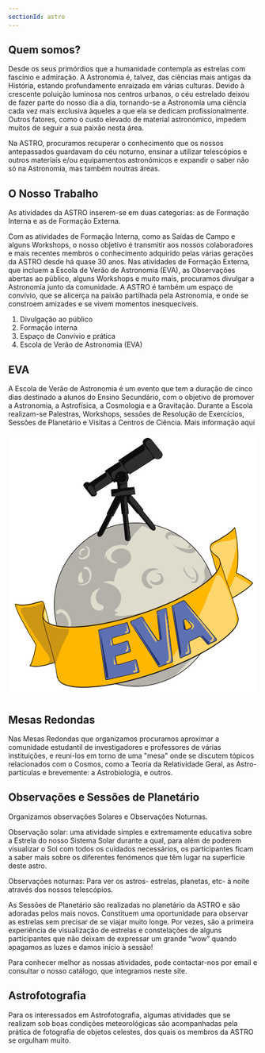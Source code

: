 ```yaml
---
sectionId: astro
---
```


## Quem somos?

Desde os seus primórdios que a humanidade contempla as estrelas com fascínio e admiração. A Astronomia é, talvez, das ciências mais antigas da História, estando profundamente enraizada em várias culturas. Devido à crescente poluição luminosa nos centros urbanos, o céu estrelado deixou de fazer parte do nosso dia a dia, tornando-se a Astronomia uma ciência cada vez mais exclusiva àqueles a que ela se dedicam profissionalmente. Outros fatores, como o custo elevado de material astronómico, impedem muitos de seguir a sua paixão nesta área.

Na ASTRO, procuramos recuperar o conhecimento que os nossos antepassados guardavam do céu noturno, ensinar a utilizar telescópios e outros materiais e/ou equipamentos astronómicos e expandir o saber não só na Astronomia, mas também noutras áreas.

## O Nosso Trabalho

As atividades da ASTRO inserem-se em duas categorias: as de Formação Interna e as de Formação Externa.

Com as atividades de Formação Interna, como as Saídas de Campo e alguns Workshops, o nosso objetivo é transmitir aos nossos colaboradores e mais recentes membros o conhecimento adquirido pelas várias gerações da ASTRO desde há quase 30 anos. Nas atividades de Formação Externa, que incluem a Escola de Verão de Astronomia (EVA), as Observações abertas ao público, alguns Workshops e muito mais, procuramos divulgar a Astronomia junto da comunidade. A ASTRO é também um espaço de convívio, que se alicerça na paixão partilhada pela Astronomia, e onde se constroem amizades e se vivem momentos inesquecíveis.

1. Divulgação ao público
2. Formação interna
3. Espaço de Convívio e prática
4. Escola de Verão de Astronomia (EVA)

## EVA

A Escola de Verão de Astronomia é um evento que tem a duração de cinco dias destinado a alunos do Ensino Secundário, com o objetivo de promover a Astronomia, a Astrofísica, a Cosmologia e a Gravitação.
Durante a Escola realizam-se Palestras, Workshops, sessões de Resolução de Exercícios, Sessões de Planetário e Visitas a Centros de Ciência.
Mais informação aqui

![This is the alt tag.](logo_eva_s_fundo.png)

## Mesas Redondas

Nas Mesas Redondas que organizamos procuramos aproximar a comunidade estudantil de investigadores e professores de várias instituições, e reuni-los em torno de uma "mesa" onde se discutem tópicos relacionados com o Cosmos, como a Teoria da Relatividade Geral, as Astro-partículas e brevemente: a Astrobiologia, e outros.

## Observações e Sessões de Planetário

Organizamos observações Solares e Observações Noturnas.

Observação solar: uma atividade simples e extremamente educativa sobre a Estrela do nosso Sistema Solar durante a qual, para além de poderem visualizar o Sol com todos os cuidados necessários, os participantes ficam a saber mais sobre os diferentes fenómenos que têm lugar na superfície deste astro.

Observações noturnas: Para ver os astros- estrelas, planetas, etc- à noite através dos nossos telescópios.

As Sessões de Planetário são realizadas no planetário da ASTRO e são adoradas pelos mais novos. Constituem uma oportunidade para observar as estrelas sem precisar de se viajar muito longe. Por vezes, são a primeira experiência de visualização de estrelas e constelações de alguns participantes que não deixam de expressar um grande “wow” quando apagamos as luzes e damos início à sessão!

Para conhecer melhor as nossas atividades, pode contactar-nos por email e consultar o nosso catálogo, que integramos neste site.

## Astrofotografia

Para os interessados em Astrofotografia, algumas atividades que se realizam sob boas condições meteorológicas são acompanhadas pela prática de fotografia de objetos celestes, dos quais os membros da ASTRO se orgulham muito.
